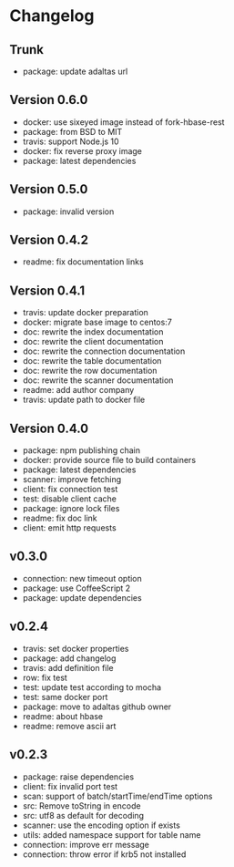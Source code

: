 
# Changelog

## Trunk

* package: update adaltas url

## Version 0.6.0

* docker: use sixeyed image instead of fork-hbase-rest
* package: from BSD to MIT
* travis: support Node.js 10
* docker: fix reverse proxy image
* package: latest dependencies

## Version 0.5.0

* package: invalid version

## Version 0.4.2

* readme: fix documentation links

## Version 0.4.1

* travis: update docker preparation
* docker: migrate base image to centos:7
* doc: rewrite the index documentation
* doc: rewrite the client documentation
* doc: rewrite the connection documentation
* doc: rewrite the table documentation
* doc: rewrite the row documentation
* doc: rewrite the scanner documentation
* readme: add author company
* travis: update path to docker file

## Version 0.4.0

* package: npm publishing chain
* docker: provide source file to build containers
* package: latest dependencies
* scanner: improve fetching
* client: fix connection test
* test: disable client cache
* package: ignore lock files
* readme: fix doc link
* client: emit http requests

## v0.3.0

* connection: new timeout option
* package: use CoffeeScript 2
* package: update dependencies

## v0.2.4

* travis: set docker properties
* package: add changelog
* travis: add definition file
* row: fix test
* test: update test according to mocha
* test: same docker port
* package: move to adaltas github owner
* readme: about hbase
* readme: remove ascii art

## v0.2.3

* package: raise dependencies
* client: fix invalid port test
* scan: support of batch/startTime/endTime options
* src: Remove toString in encode
* src: utf8 as default for decoding
* scanner: use the encoding option if exists
* utils: added namespace support for table name
* connection: improve err message
* connection: throw error if krb5 not installed
